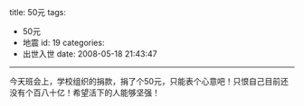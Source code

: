 title: 50元
tags:
  - 50元
  - 地震
id: 19
categories:
  - 出世入世
date: 2008-05-18 21:43:47
---

今天班会上，学校组织的捐款，捐了个50元，只能表个心意吧！只恨自己目前还没有个百八十亿！希望活下的人能够坚强！